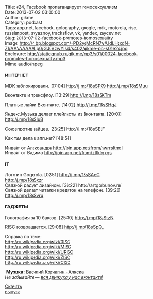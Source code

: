 Title: #24, Facebook пропагандирует гомосексуализм  
Date: 2013-07-02 03:00:00  
Author: gikme  
Category: podcast  
Tags: app.net, facebook, golography, google, mdk, motorola, risc, russianpost, svyaznoy, tracksflow, vk, yandex, zaycev.net  
Slug: 2013-07-02-facebook-promotes-homosexuality  
Image: http://4.bp.blogspot.com/-PD2yqMcRN7w/UdLHzxdN-ZI/AAAAAAAALp0/GJ0VzwYlsi4/s402/gikme-pic-s01e24.jpg  
Enclosure: http://static.qnub.ru/gik.me/mp3/s01/00024-facebook-promotes-homosexuality.mp3  
Mime: audio/mpeg

#### ИНТЕРНЕТ 

MDK заблокировали. [07:04] <http://j.mp/18sSPX9> <http://j.mp/18sSMuu> 

Вконтакте и трексфлоу. [13:29] <http://j.mp/18sSKTm> 

Платные лайки Вконтакте. [14:02] <http://j.mp/18sSHqJ> 

Яндекс.Музыка делает плейлисты из Вконтакта. [20:03]  
<http://j.mp/18sSIuB> 

Союз против зайцев. [23:25] <http://j.mp/18sSELF> 

Как там дела в апп.нет? [48:54] 

Инвайт от Александра <http://join.app.net/from/nwrrsltmgl>   
Инвайт от Вадима <http://join.app.net/from/ztlklrgxgs> 

#### IT 

Логотип Gogorola. [02:51] <http://j.mp/18sSAeC>  
<http://j.mp/18sSxzr>   
Связной радует дизайном. [36:22] <http://artgorbunov.ru/>   
Связной делает читалки кредиток на телефоне. [39:20]  
<http://j.mp/18sSvru> 

#### ГАДЖЕТЫ 

Голография за 10 баксов. [25:30] <http://j.mp/18sStzN> 

RISC возвращается. [29:08] <http://j.mp/18sSpQL> 

Справка по теме:   
<http://ru.wikipedia.org/wiki/RISC>   
<http://ru.wikipedia.org/wiki/MISC>   
<http://ru.wikipedia.org/wiki/URISC>   
<http://ru.wikipedia.org/wiki/ZISC>   
<http://ru.wikipedia.org/wiki/CISC> 

 **Музыка:** [Василий Корчагин - Аляска](http://vk.com/bacc3)  
*Не забывайте — [вся движуха у нас вконтакте!](http://vk.com/gikme)*

[Скачать  
выпуск](http://static.qnub.ru/gik.me/mp3/s01/00024-facebook-promotes-homosexuality.mp3)

